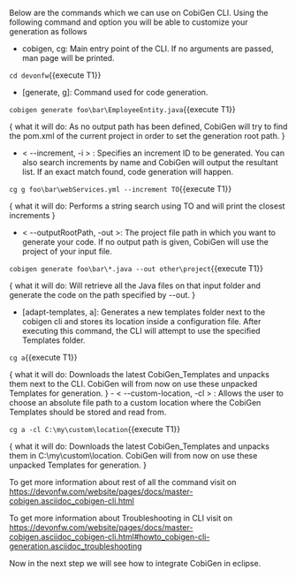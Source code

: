 Below are the commands which we can use on CobiGen CLI.
Using the following command and option you will be able to customize your generation as follows



* cobigen, cg: Main entry point of the CLI. If no arguments are passed, man page will be printed.

`cd devonfw`{{execute T1}}


* [generate, g]: Command used for code generation.

`cobigen generate foo\bar\EmployeeEntity.java`{{execute T1}}

{
   what it will do:  As no output path has been defined, CobiGen will try to find the pom.xml of the current project in order to set the generation root path.
}
   - &lt; --increment, -i &gt; : Specifies an increment ID to be generated. You can also search increments by name and CobiGen will output the resultant list. If an exact match found, code generation will happen.

`cg g foo\bar\webServices.yml --increment TO`{{execute T1}}

{
   what it will do: Performs a string search using TO and will print the closest increments
}
   - &lt; --outputRootPath, -out &gt;: The project file path in which you want to generate your code. If no output path is given, CobiGen will use the project of your input file.

`cobigen generate foo\bar\*.java --out other\project`{{execute T1}}

{
   what it will do: Will retrieve all the Java files on that input folder and generate the code on the path specified by --out.
}

* [adapt-templates, a]: Generates a new templates folder next to the cobigen cli and stores its location    inside  a configuration file. After executing this command, the CLI will attempt to use the specified Templates folder.

`cg a`{{execute T1}}

{
   what it will do: Downloads the latest CobiGen_Templates and unpacks them next to the CLI. CobiGen will from now on use these unpacked Templates for generation.
}
    - &lt; --custom-location, -cl &gt; : Allows the user to choose an absolute file path to a custom location where the CobiGen Templates should be stored and read from.

`cg a -cl C:\my\custom\location`{{execute T1}}

{
   what it will do: Downloads the latest CobiGen_Templates and unpacks them in C:\my\custom\location. CobiGen will from now on use these unpacked Templates for generation.
}

To get more information about rest of all the command visit on https://devonfw.com/website/pages/docs/master-cobigen.asciidoc_cobigen-cli.html



To get more information about Troubleshooting in CLI visit on https://devonfw.com/website/pages/docs/master-cobigen.asciidoc_cobigen-cli.html#howto_cobigen-cli-generation.asciidoc_troubleshooting

Now in the next step we will see how to integrate CobiGen in eclipse.
